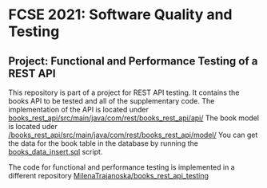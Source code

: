 # FCSE 2021: Software Quality and Testing
## Project: Functional and Performance Testing of a REST API
This repository is part of a project for REST API testing. It contains the books API to be tested and all of the supplementary code. 
The implementation of the API is located under [books_rest_api/src/main/java/com/rest/books_rest_api/api/](https://github.com/MilenaTrajanoska/rest_api/blob/main/books_rest_api/src/main/java/com/rest/books_rest_api/api/BookController.java)
The book model is located uder [/books_rest_api/src/main/java/com/rest/books_rest_api/model/](https://github.com/MilenaTrajanoska/rest_api/blob/main/books_rest_api/src/main/java/com/rest/books_rest_api/model/Book.java)
You can get the data for the book table in the database by running the [books_data_insert.sql](https://github.com/MilenaTrajanoska/rest_api/blob/main/books_rest_api/src/main/resources/scripts/books_data_insert.sql) script.

The code for functional and performance testing is implemented in a different repository [MilenaTrajanoska/books_rest_api_testing](https://github.com/MilenaTrajanoska/books_rest_api_testing)
